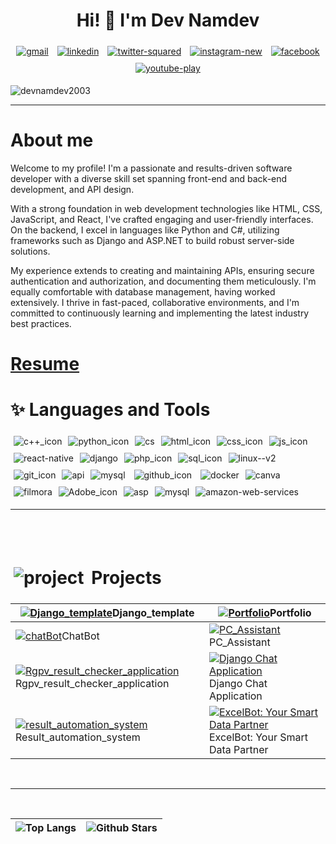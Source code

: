 <h1 align="center">Hi! 👋 I'm Dev Namdev</h1>

<p align="center">
<a href="mailto:devnamdevcse@gmail.com@gmail.com" target="_blank"><img style="margin:5px 5px;" src="https://img.icons8.com/nolan/48/gmail.png" alt="gmail"/></a>
<a href="https://www.linkedin.com/in/devnamdev/" target="_blank"><img style="margin:5px 5px;" src="https://img.icons8.com/nolan/48/linkedin.png" alt="linkedin"/></a>
<a href="https://twitter.com/devnamdev813" target="_blank"><img style="margin:5px 5px;" src="https://img.icons8.com/nolan/48/twitterx.png" alt="twitter-squared"/></a>
<a href="https://www.instagram.com/dev_namdev813/" target="_blank"><img  style="margin:5px 5px;" src="https://img.icons8.com/nolan/48/instagram-new.png" alt="instagram-new"/></a>
<a href="https://www.facebook.com/dev.namdev813/" target="_blank"><img style="margin:5px 5px;" src="https://img.icons8.com/nolan/48/facebook.png" alt="facebook"/></a> 
<a href="https://www.youtube.com/@decode813" target="_blank"><img  style="margin:5px 5px;" src="https://img.icons8.com/nolan/48/youtube-play.png" alt="youtube-play"/></a> 

<p align="left"> <img src="https://komarev.com/ghpvc/?username=devnamdev2003&label=Profile%20views&color=B833FF&style=flat" alt="devnamdev2003" /> </p>

---

# About me
Welcome to my profile! I'm a passionate and results-driven software developer with a diverse skill set spanning front-end and back-end development, and API design. 

With a strong foundation in web development technologies like HTML, CSS, JavaScript, and React, I've crafted engaging and user-friendly interfaces. On the backend, I excel in languages like Python and C#, utilizing frameworks such as Django and ASP.NET to build robust server-side solutions. 

My experience extends to creating and maintaining APIs, ensuring secure authentication and authorization, and documenting them meticulously. I'm equally comfortable with database management, having worked extensively. I thrive in fast-paced, collaborative environments, and I'm committed to continuously learning and implementing the latest industry best practices.

# [Resume](https://media.licdn.com/dms/image/D4D2DAQEGFsxgismGVw/profile-treasury-image-shrink_1280_1280/0/1696269067249?e=1696874400&v=beta&t=YBJmRyEvYwIgjyIeYbeazapeANqSfieId5ndEVNOYM4)





# ✨ Languages and Tools

<img style="margin:5px 5px;" src="https://img.icons8.com/nolan/48/c-plus-plus.png" alt="c++_icon"><img style="margin:5px 5px;" src="https://img.icons8.com/nolan/48/python.png" alt="python_icon"><img style="margin:5px 5px;" src="https://img.icons8.com/nolan/48/cs.png" alt="cs"><img style="margin:5px 5px;" src="https://img.icons8.com/nolan/48/html.png" alt="html_icon"><img style="margin:5px 5px;" src="https://img.icons8.com/nolan/48/css-filetype.png" alt="css_icon"><img style="margin:5px 5px;" src="https://img.icons8.com/nolan/48/js.png" alt="js_icon"><img style="margin:5px 5px;" src="https://img.icons8.com/nolan/nolan/48/react-native.png" alt="react-native"/><img style="margin:5px 5px;" src="https://img.icons8.com/nolan/48/1A6DFF/C822FF/django.png" alt="django"/><img style="margin:5px 5px;" src="https://img.icons8.com/nolan/48/php.png" alt="php_icon"><img style="margin:5px 5px;" src="https://img.icons8.com/nolan/48/sql.png" alt="sql_icon"><img style="margin:5px 5px;" src="https://img.icons8.com/nolan/48/linux--v2.png" alt="linux--v2"><img style="margin:5px 5px;" src="https://img.icons8.com/nolan/48/git.png" alt="git_icon"><img style="margin:5px 5px;" src="https://img.icons8.com/nolan/48/api.png" alt="api"><img style="margin:5px 5px;" src="https://img.icons8.com/nolan/48/mysql.png" alt="mysql">  <img style="margin:5px 5px;" src="https://img.icons8.com/nolan/48/github.png" alt="github_icon">  <img style="margin:5px 5px;" src="https://img.icons8.com/nolan/48/docker.png" alt="docker"><img style="margin:5px 5px;" src="https://img.icons8.com/nolan/48/canva.png" alt="canva"><img style="margin:5px 5px;" src="https://img.icons8.com/nolan/48/filmora.png" alt="filmora"><img style="margin:5px 5px;" src="https://img.icons8.com/nolan/48/adobe-premiere-pro.png" alt="Adobe_icon"><img style="margin:5px 5px;" src="https://img.icons8.com/nolan/48/asp.png" alt="asp"/><img style="margin:5px 5px;" src="https://img.icons8.com/nolan/48/mysql.png" alt="mysql"/><img style="margin:5px 5px;" src="https://img.icons8.com/nolan/48/amazon-web-services.png" alt="amazon-web-services"/>

---
<br/>
<br/>


#  <img style="margin:5px 5px;" src="https://img.icons8.com/nolan/30/project.png" alt="project"/> Projects

| [![Django_template](https://repository-images.githubusercontent.com/573283010/ca9fc15e-99d1-4b8d-aaf4-682082b68adc)](https://github.com/devnamdev2003/Django_template)Django_template                                                 | [![Portfolio](https://repository-images.githubusercontent.com/530482326/1cf35764-afce-4e9d-89da-07ae5d551ae1)](https://github.com/devnamdev2003/devnamdev2003.github.io)Portfolio |
| ----------------------- | -------------------------------------- |
| [![chatBot](https://repository-images.githubusercontent.com/622439976/e76f220b-f8f4-4dd0-b706-5e61a456df0b)](https://github.com/devnamdev2003/chatBot)ChatBot                                                                         | [![PC_Assistant](https://repository-images.githubusercontent.com/567682485/a6952057-6722-49ac-bcca-515749642a01)](https://github.com/devnamdev2003/PC_Assistant)PC_Assistant      |
| [![Rgpv_result_checker_application](https://repository-images.githubusercontent.com/622539801/29a04933-716a-47b2-8e1c-1162d58bc5be)](https://github.com/devnamdev2003/Rgpv_result_checker_application)Rgpv_result_checker_application | [![Django Chat Application](https://filesstatic.netlify.app/Chatapp/img/share.jpeg)](https://github.com/devnamdev2003/django-chat-app)Django Chat Application                     |
| [![result_automation_system](https://repository-images.githubusercontent.com/563862608/d4e2dce6-d806-4522-a1f2-3f3d8c17ecfb)](https://github.com/devnamdev2003/result_automation_system)Result_automation_system                      | [![ExcelBot: Your Smart Data Partner](https://repository-images.githubusercontent.com/713953345/46de4211-9f90-40a4-bac9-359ec7d18b1e)](https://github.com/devnamdev2003/ExcelBot)ExcelBot: Your Smart Data Partner    |


</br>

---

</br>


| ![Top Langs](https://github-readme-stats.vercel.app/api/top-langs/?username=devnamdev2003&theme=radical&langs_count=10&title_color=0891b2&text_color=ffffff&icon_color=0891b) | ![Github Stars](https://github-readme-stats.vercel.app/api?username=devnamdev2003&show_icons=true&locale=en&count_private=true&hide_rank=false&custom_title=My%20GitHub%20Stats&disable_animations=true&theme=tokyonight) |
| ----------------------------------------------------------------------------------------------------------------------------------------------------------------------------- | ------------------------------------------------------------------------------------------------------------------------------------------------------------------------------------------------------------------------- |
